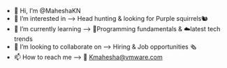- 👋 Hi, I’m @MaheshaKN
- 👀 I’m interested in --> Head hunting & looking for Purple squirrels🐿
- 🌱 I’m currently learning --> 🔬Programming fundamentals & ☁️latest tech trends
- 💞️ I’m looking to collaborate on --> Hiring & Job opportunities 🗞
- 📫 How to reach me -->  📮 Kmahesha@vmware.com

<!---
MaheshaKN/MaheshaKN is a ✨ special ✨ repository because its `README.md` (this file) appears on your GitHub profile.
You can click the Preview link to take a look at your changes.
--->
